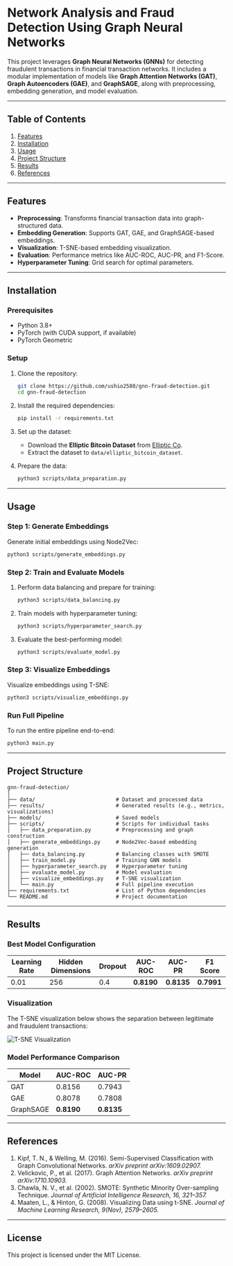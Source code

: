 # **Network Analysis and Fraud Detection Using Graph Neural Networks**

This project leverages **Graph Neural Networks (GNNs)** for detecting fraudulent transactions in financial transaction networks. It includes a modular implementation of models like **Graph Attention Networks (GAT)**, **Graph Autoencoders (GAE)**, and **GraphSAGE**, along with preprocessing, embedding generation, and model evaluation.

---

## **Table of Contents**
1. [Features](#features)
2. [Installation](#installation)
3. [Usage](#usage)
4. [Project Structure](#project-structure)
5. [Results](#results)
6. [References](#references)

---

## **Features**

- **Preprocessing**: Transforms financial transaction data into graph-structured data.
- **Embedding Generation**: Supports GAT, GAE, and GraphSAGE-based embeddings.
- **Visualization**: T-SNE-based embedding visualization.
- **Evaluation**: Performance metrics like AUC-ROC, AUC-PR, and F1-Score.
- **Hyperparameter Tuning**: Grid search for optimal parameters.

---

## **Installation**

### **Prerequisites**
- Python 3.8+
- PyTorch (with CUDA support, if available)
- PyTorch Geometric

### **Setup**

1. Clone the repository:
   ```bash
   git clone https://github.com/ushio2580/gnn-fraud-detection.git
   cd gnn-fraud-detection
   ```

2. Install the required dependencies:
   ```bash
   pip install -r requirements.txt
   ```

3. Set up the dataset:
   - Download the **Elliptic Bitcoin Dataset** from [Elliptic Co](https://www.elliptic.co/).
   - Extract the dataset to `data/elliptic_bitcoin_dataset`.

4. Prepare the data:
   ```bash
   python3 scripts/data_preparation.py
   ```

---

## **Usage**

### **Step 1: Generate Embeddings**
Generate initial embeddings using Node2Vec:
```bash
python3 scripts/generate_embeddings.py
```

### **Step 2: Train and Evaluate Models**
1. Perform data balancing and prepare for training:
   ```bash
   python3 scripts/data_balancing.py
   ```

2. Train models with hyperparameter tuning:
   ```bash
   python3 scripts/hyperparameter_search.py
   ```

3. Evaluate the best-performing model:
   ```bash
   python3 scripts/evaluate_model.py
   ```

### **Step 3: Visualize Embeddings**
Visualize embeddings using T-SNE:
```bash
python3 scripts/visualize_embeddings.py
```

### **Run Full Pipeline**
To run the entire pipeline end-to-end:
```bash
python3 main.py
```

---

## **Project Structure**

```plaintext
gnn-fraud-detection/
│
├── data/                          # Dataset and processed data
├── results/                       # Generated results (e.g., metrics, visualizations)
├── models/                        # Saved models
├── scripts/                       # Scripts for individual tasks
│   ├── data_preparation.py        # Preprocessing and graph construction
│   ├── generate_embeddings.py     # Node2Vec-based embedding generation
│   ├── data_balancing.py          # Balancing classes with SMOTE
│   ├── train_model.py             # Training GNN models
│   ├── hyperparameter_search.py   # Hyperparameter tuning
│   ├── evaluate_model.py          # Model evaluation
│   ├── visualize_embeddings.py    # T-SNE visualization
│   └── main.py                    # Full pipeline execution
├── requirements.txt               # List of Python dependencies
└── README.md                      # Project documentation
```

---

## **Results**

### **Best Model Configuration**
| **Learning Rate** | **Hidden Dimensions** | **Dropout** | **AUC-ROC** | **AUC-PR** | **F1 Score** |
|-------------------|-----------------------|-------------|-------------|------------|--------------|
| 0.01              | 256                   | 0.4         | **0.8190**  | **0.8135** | **0.7991**   |

### **Visualization**
The T-SNE visualization below shows the separation between legitimate and fraudulent transactions:

![T-SNE Visualization](Financial-fraud-detection/results/tsne_2d_visualization.png)

### **Model Performance Comparison**
| **Model**   | **AUC-ROC** | **AUC-PR** |
|-------------|-------------|------------|
| GAT         | 0.8156      | 0.7943     |
| GAE         | 0.8078      | 0.7808     |
| GraphSAGE   | **0.8190**  | **0.8135** |

---

## **References**

1. Kipf, T. N., & Welling, M. (2016). Semi-Supervised Classification with Graph Convolutional Networks. *arXiv preprint arXiv:1609.02907.*
2. Velickovic, P., et al. (2017). Graph Attention Networks. *arXiv preprint arXiv:1710.10903.*
3. Chawla, N. V., et al. (2002). SMOTE: Synthetic Minority Over-sampling Technique. *Journal of Artificial Intelligence Research, 16, 321–357.*
4. Maaten, L., & Hinton, G. (2008). Visualizing Data using t-SNE. *Journal of Machine Learning Research, 9(Nov), 2579–2605.*

---

## **License**
This project is licensed under the MIT License.
